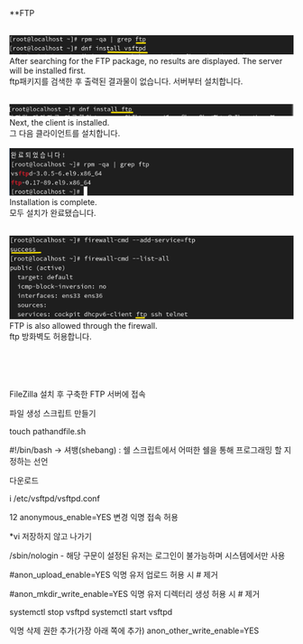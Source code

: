 **FTP
<br>
<br>

![image break](../Pictur/step3/ftp1.png)<br>
After searching for the FTP package, no results are displayed. The server will be installed first.<br>
ftp패키지를 검색한 후 출력된 결과물이 없습니다. 서버부터 설치합니다.<br>
<br>





![image break](../Pictur/step3/ftp2.png)<br>
Next, the client is installed.<br>
그 다음 클라이언트를 설치합니다.<br>
<br>
![image break](../Pictur/step3/ftp3.png)<br>
Installation is complete.<br>
모두 설치가 완료됐습니다.<br>
<br>


![image break](../Pictur/step3/ftp4.png)<br>
FTP is also allowed through the firewall.<br>
ftp 방화벽도 허용합니다.<br>
<br>
<br>
<Br>
<Br>







FileZilla 설치 후 구축한 FTP 서버에 접속


파일 생성 스크립트 만들기

touch pathandfile.sh

#!/bin/bash → 셔뱅(shebang) : 쉘 스크립트에서 어떠한 쉘을 통해 프로그래밍 할 지 정하는 선언


다운로드



i /etc/vsftpd/vsftpd.conf

12 anonymous_enable=YES
변경
익명 접속 허용

*vi 저장하지 않고 나가기



/sbin/nologin - 해당 구문이 설정된 유저는 로그인이 불가능하며 시스템에서만 사용

#anon_upload_enable=YES
익명 유저 업로드 허용 시 # 제거

#anon_mkdir_write_enable=YES
익명 유저 디렉터리 생성 허용 시 # 제거

systemctl stop vsftpd
systemctl start vsftpd

익명 삭제 권한 추가(가장 아래 쪽에 추가)
anon_other_write_enable=YES
